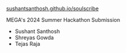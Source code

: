 [sushantsanthosh.github.io/soulscribe](https//:www.sushantsanthosh.github.io/soulscribe)

MEGA's 2024 Summer Hackathon Submission

- Sushant Santhosh
- Shreyas Gowda
- Tejas Raja
